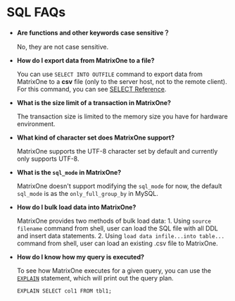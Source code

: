 # **SQL FAQs**

* **Are functions and other keywords case sensitive？**

  No, they are not case sensitive.

* **How do I export data from MatrixOne to a file?**

  You can use `SELECT INTO OUTFILE` command to export data from MatrixOne to a **csv** file (only to the server host,
  not to the remote client).  
  For this command, you can see [SELECT Reference](../Reference/SQL-Reference/Data-Manipulation-Statements/select.md).

* **What is the size limit of a transaction in MatrixOne?**

  The transaction size is limited to the memory size you have for hardware environment.

* **What kind of character set does MatrixOne support?**

  MatrixOne supports the UTF-8 character set by default and currently only supports UTF-8.

* **What is the `sql_mode` in MatrixOne?**

  MatrixOne doesn't support modifying the `sql_mode` for now, the default `sql_mode` is as the `only_full_group_by` in
  MySQL.

* **How do I bulk load data into MatrixOne?**

  MatrixOne provides two methods of bulk load data: 1. Using `source filename` command from shell, user can load the SQL
  file with all DDL and insert data statements. 2. Using `load data infile...into table...` command from shell, user can
  load an existing .csv file to MatrixOne.

* **How do I know how my query is executed?**

  To see how MatrixOne executes for a given query, you can use
  the [`EXPLAIN`](https://docs.matrixorigin.io/0.5.0/MatrixOne/Reference/SQL-Reference/Explain/explain/) statement,
  which will print out the query plan.

  ```
  EXPLAIN SELECT col1 FROM tbl1;
  ```